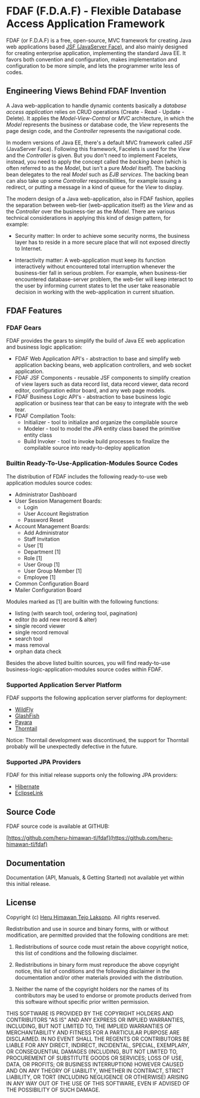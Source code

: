 # FDAF (F.D.A.F) - Flexible Database Access Application Framework

FDAF (or F.D.A.F) is a free, open-source, MVC framework for creating
Java web applications based [JSF (JavaServer Face)](http://www.javaserverfaces.org/),
and also mainly designed for creating enterprise application,
implementing the standard Java EE. It favors both convention and
configuration, makes implementation and configuration to be more simple,
and lets the programmer write less of codes.

## Engineering Views Behind FDAF Invention

A Java web-application to handle dynamic contents basically a _database
access application_ relies on CRUD operations (Create - Read - Update - Delete).
It applies the _Model-View-Control_ or _MVC_ architecture, in which the
_Model_ represents the business or database code, the _View_ represents the
page design code, and the _Controller_ represents the navigational code.

In modern versions of Java EE, there's a default MVC framework called JSF
(JavaServer Face). Following this framework, Facelets is used for the _View_
and the _Controller_ is given. But you don't need to implement Facelets,
instead, you need to apply the concept called the _backing bean_ (which is
often referred to as the _Model_, but isn't a pure _Model_ itself). The
backing bean delegates to the real _Model_ such as _EJB services_. The backing
bean can also take up some _Controller_ responsibilities, for example
issuing a redirect, or putting a message in a kind of queue for the _View_
to display. 

The modern design of a Java web-application, also in FDAF fashion, applies
the separation between web-tier (web-application itself) as the _View_ and as
the _Controller_ over the business-tier as the _Model_. There are various
technical considerations in applying this kind of design pattern,
for example:

- Security matter: In order to achieve some security norms, the business
layer has to reside in a more secure place that will not exposed directly to
Internet.

- Interactivity matter: A web-application must keep its function interactively
without encountered total interruption whenever the business-tier fall in
serious problem. For example, when business-tier encountered database-server
problem, the web-tier will keep interact to the user by informing current
states to let the user take reasonable decision in working with the
web-application in current situation.

## FDAF Features

### FDAF Gears

FDAF provides the gears to simplify the build of Java EE web application and
business logic application:

- FDAF Web Application API's - abstraction to base and simplify web application
  backing beans, web application controllers, and web socket application.
- FDAF JSF Components - reusable JSF components to simplify creation of view
  layers such as data record list, data record viewer, data record editor,
  configuration editor board, and any web page models.
- FDAF Business Logic API's - abstraction to base business logic application
  or business tear that can be easy to integrate with the web tear. 
- FDAF Compilation Tools:
  - Initializer - tool to initialize and organize the compilable source
  - Modeler - tool to model the JPA entity class based the primitive entity
    class
  - Build Invoker - tool to invoke build processes to finalize the compilable
    source into ready-to-deploy application

### Builtin Ready-To-Use-Application-Modules Source Codes

The distribution of FDAF includes the following ready-to-use web application
modules source codes:

- Administrator Dashboard  
- User Session Management Boards:  
  - Login  
  - User Account Registration  
  - Password Reset  
- Account Management Boards:  
  - Add Administrator  
  - Staff Invitation  
  - User [1]  
  - Department [1]  
  - Role [1]  
  - User Group [1]  
  - User Group Member [1]  
  - Employee [1]  
- Common Configuration Board  
- Mailer Configuration Board  

Modules marked as [1] are builtin with the following functions:  
- listing (with search tool, ordering tool, pagination)  
- editor (to add new record & alter)  
- single record viewer  
- single record removal  
- search tool  
- mass removal  
- orphan data check  

Besides the above listed builtin sources, you will find ready-to-use
business-logic-application-modules source codes within FDAF.

### Supported Application Server Platform

FDAF supports the following application server platforms for deployment:

- [WildFly](https://www.wildfly.org/)  
- [GlashFish](https://javaee.github.io/glassfish/)  
- [Payara](https://www.payara.fish/)  
- [Thorntail](https://thorntail.io/)  

Notice: Thorntail development was discontinued, the support for Thorntail
probably will be unexpectedly defective in the future.

### Supported JPA Providers

FDAF for this initial release supports only the following JPA providers:

- [Hibernate](https://hibernate.org/orm/)  
- [EclipseLink](https://www.eclipse.org/eclipselink/)  

## Source Code

FDAF source code is available at GITHUB:

[https://github.com/heru-himawan-tl/fdaf](https://github.com/heru-himawan-tl/fdaf)

## Documentation

Documentation (API, Manuals, & Getting Started) not available yet within this
initial release.

## License

Copyright (c) [Heru Himawan Tejo Laksono](https://github.com/heru-himawan-tl).
All rights reserved.

Redistribution and use in source and binary forms, with or without
modification, are permitted provided that the following conditions are met:

1. Redistributions of source code must retain the above copyright notice,
   this list of conditions and the following disclaimer.

2. Redistributions in binary form must reproduce the above copyright notice,
   this list of conditions and the following disclaimer in the documentation
   and/or other materials provided with the distribution.

3. Neither the name of the copyright holders nor the names of its
   contributors may be used to endorse or promote products derived from this
   software without specific prior written permission.

THIS SOFTWARE IS PROVIDED BY THE COPYRIGHT HOLDERS AND CONTRIBUTORS "AS IS"
AND ANY EXPRESS OR IMPLIED WARRANTIES, INCLUDING, BUT NOT LIMITED TO, THE
IMPLIED WARRANTIES OF MERCHANTABILITY AND FITNESS FOR A PARTICULAR PURPOSE
ARE DISCLAIMED. IN NO EVENT SHALL THE REGENTS OR CONTRIBUTORS BE LIABLE FOR
ANY DIRECT, INDIRECT, INCIDENTAL, SPECIAL, EXEMPLARY, OR CONSEQUENTIAL
DAMAGES (INCLUDING, BUT NOT LIMITED TO, PROCUREMENT OF SUBSTITUTE GOODS OR
SERVICES; LOSS OF USE, DATA, OR PROFITS; OR BUSINESS INTERRUPTION) HOWEVER
CAUSED AND ON ANY THEORY OF LIABILITY, WHETHER IN CONTRACT, STRICT LIABILITY,
OR TORT (INCLUDING NEGLIGENCE OR OTHERWISE) ARISING IN ANY WAY OUT OF THE
USE OF THIS SOFTWARE, EVEN IF ADVISED OF THE POSSIBILITY OF SUCH DAMAGE.


